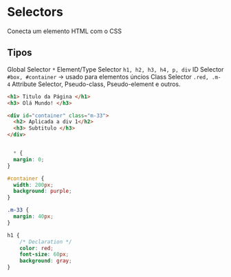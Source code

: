# Selectors

Conecta um elemento HTML com o CSS

## Tipos

Global Selector `*`
Element/Type Selector `h1, h2, h3, h4, p, div`
ID Selector `#box, #container` -> usado para elementos úncios
Class Selector `.red, .m-4`
Attribute Selector, Pseudo-class, Pseudo-element e outros.

``` html
<h1> Titulo da Página </h1>
<h3> Olá Mundo! </h3>

<div id="container" class="m-33">
  <h2> Aplicada a div 1</h2>
  <h3> Subtitulo </h3>
</div>
```

```css

  * {
  margin: 0;
}

#container {
  width: 200px;
  background: purple;
}

.m-33 {
  margin: 40px;
}

h1 {
    /* Declaration */
    color: red;
    font-size: 60px;
    background: gray;
}

```